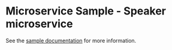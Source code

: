 # Microservice Sample - Speaker microservice

See the [sample documentation](https://github.com/WASdev/sample.microservices.docs) for more information.
